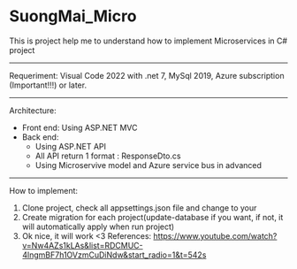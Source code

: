 # SuongMai_Micro

This is project help me to understand how to implement Microservices in C# project
********************
Requeriment: Visual Code 2022 with .net 7, MySql 2019, Azure subscription (Important!!!) or later.
********************
Architecture: 
- Front end: Using ASP.NET MVC
- Back end:
  + Using ASP.NET API
  + All API return 1 format : ResponseDto.cs
  + Using Microservive model and Azure service bus in advanced
********************
How to implement:
  1. Clone project, check all appsettings.json file and change to your
  2. Create migration for each project(update-database if you want, if not, it will automatically apply when run project)
  3. Ok nice, it will work <3
References: https://www.youtube.com/watch?v=Nw4AZs1kLAs&list=RDCMUC-4lngmBF7h1OVzmCuDiNdw&start_radio=1&t=542s
